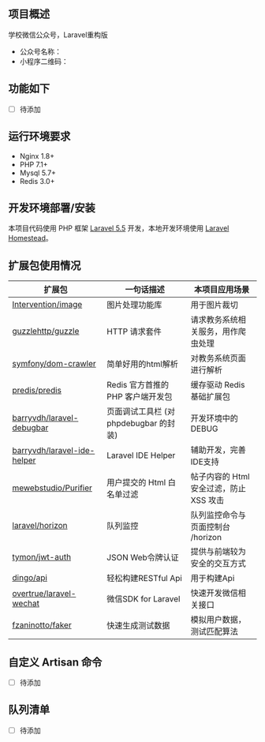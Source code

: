 ## 项目概述

学校微信公众号，Laravel重构版

* 公众号名称：
* 小程序二维码：

## 功能如下

- [ ] 待添加

## 运行环境要求

- Nginx 1.8+
- PHP 7.1+
- Mysql 5.7+
- Redis 3.0+

## 开发环境部署/安装

本项目代码使用 PHP 框架 [Laravel 5.5](https://d.laravel-china.org/docs/5.5/) 开发，本地开发环境使用 [Laravel Homestead](https://d.laravel-china.org/docs/5.5/homestead)。


## 扩展包使用情况

| 扩展包 | 一句话描述 | 本项目应用场景 |
| --- | --- | --- |
| [Intervention/image](https://github.com/Intervention/image) | 图片处理功能库 | 用于图片裁切 |
| [guzzlehttp/guzzle](https://github.com/guzzle/guzzle) | HTTP 请求套件 | 请求教务系统相关服务，用作爬虫处理  |
| [symfony/dom-crawler](https://github.com/symfony/dom-crawler) | 简单好用的html解析 | 对教务系统页面进行解析 |
| [predis/predis](https://github.com/nrk/predis.git) | Redis 官方首推的 PHP 客户端开发包 | 缓存驱动 Redis 基础扩展包 |
| [barryvdh/laravel-debugbar](https://github.com/barryvdh/laravel-debugbar) | 页面调试工具栏 (对 phpdebugbar 的封装) | 开发环境中的 DEBUG |
| [barryvdh/laravel-ide-helper](https://github.com/barryvdh/laravel-ide-helper)| Laravel IDE Helper | 辅助开发，完善IDE支持 |
| [mewebstudio/Purifier](https://github.com/mewebstudio/Purifier) | 用户提交的 Html 白名单过滤 | 帖子内容的 Html 安全过滤，防止 XSS 攻击 |
| [laravel/horizon](https://github.com/laravel/horizon) | 队列监控 | 队列监控命令与页面控制台 /horizon |
| [tymon/jwt-auth](https://github.com/tymondesigns/jwt-auth) | JSON Web令牌认证 | 提供与前端较为安全的交互方式 |
| [dingo/api](https://github.com/dingo/api) | 轻松构建RESTful Api | 用于构建Api |
| [overtrue/laravel-wechat](https://github.com/overtrue/laravel-wechat) | 微信SDK for Laravel | 快速开发微信相关接口 |
| [fzaninotto/faker](https://github.com/fzaninotto/Faker) | 快速生成测试数据 | 模拟用户数据，测试匹配算法 | 

## 自定义 Artisan 命令
- [ ] 待添加
## 队列清单
- [ ] 待添加